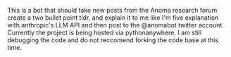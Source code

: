 This is a bot that should take new posts from the Anoma research forum create a two bullet point tldr, and explain it to me like I'm five explanation with anthropic's LLM API and then post to the @anomabot twitter account. Currently the project is being hosted via pythonanywhere. I am still debugging the code and do not reccomend forking the code base at this time. 
